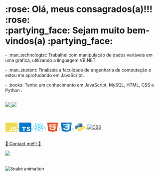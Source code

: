 <h1> :rose: Olá, meus consagrados(a)!!! :rose: 
<br> :partying_face: Sejam muito bem-vindos(a) :partying_face:  </h1>

<div>
  <p>- :man_technologist: Trabalhei com manipulação de dados variáveis em uma gráfica, utilizando a linguagem VB.NET.</p>
  <p>- :man_student: Finalizeia a faculdade de engenharia de computação e estou me aprofudando em JavaScript.</p>
  <p>- :books: Tenho um conhecimento em JavaScript, MySQL, HTML, CSS e Python .</p>
</div>

##

<div>
  <a href="https://github.com/Well0Lins">
  <img height="150em" src="https://github-readme-stats.vercel.app/api?username=Well0Lins&show_icons=true&theme=dracula&include_all_commits=true&count_private=true"/>
  <img height="150em" src="https://github-readme-stats.vercel.app/api/top-langs/?username=Well0Lins&layout=compact&langs_count=7&theme=dracula"/>
</div>    

 ##
 
<div style="display: inline_block"><br>
  <img align="center" alt="Js" height="30" width="40" src="https://raw.githubusercontent.com/devicons/devicon/master/icons/javascript/javascript-plain.svg">
  <img align="center" alt="CSS" height="30" width="40" src="https://raw.githubusercontent.com/devicons/devicon/master/icons/typescript/typescript-plain.svg">
  <img align="center" alt="CSS" height="30" width="40" src="https://raw.githubusercontent.com/devicons/devicon/master/icons/react/react-original.svg">
  <img align="center" alt="HTML" height="30" width="40" src="https://raw.githubusercontent.com/devicons/devicon/master/icons/html5/html5-original.svg">
  <img align="center" alt="CSS" height="30" width="40" src="https://raw.githubusercontent.com/devicons/devicon/master/icons/css3/css3-original.svg">
  <img align="center" alt="CSS" height="30" width="40" src="https://raw.githubusercontent.com/devicons/devicon/master/icons/python/python-original.svg">  
  <img align="center" alt="CSS" height="30" width="40" src="https://camo.githubusercontent.com/0f1467412517588deb85362f86859df12b70e6ed44f7b69c92162a10030238de/68747470733a2f2f69302e77702e636f6d2f7777772e646f776e6c6f6164696e666f726d65722e636f6d2f77702d636f6e74656e742f75706c6f6164732f323031322f31322f76622d6c6f676f2d332e706e67">
</div>

## 
:rose: Contact me!!! :rose:
<div> 
  <a href="https://www.linkedin.com/in/wellington-lins/" target="_blank"><img src="https://img.shields.io/badge/-LinkedIn-%230077B5?style=for-the-badge&logo=linkedin&logoColor=white" target="_blank"></a> 

##
  
  ![Snake animation](https://github.com/devemdobro/devemdobro/blob/output/github-contribution-grid-snake.svg)
</div>
